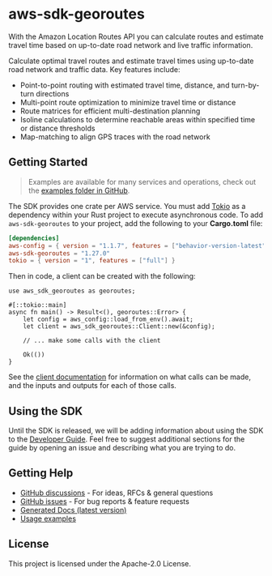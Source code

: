# aws-sdk-georoutes

With the Amazon Location Routes API you can calculate routes and estimate travel time based on up-to-date road network and live traffic information.

Calculate optimal travel routes and estimate travel times using up-to-date road network and traffic data. Key features include:
  - Point-to-point routing with estimated travel time, distance, and turn-by-turn directions
  - Multi-point route optimization to minimize travel time or distance
  - Route matrices for efficient multi-destination planning
  - Isoline calculations to determine reachable areas within specified time or distance thresholds
  - Map-matching to align GPS traces with the road network

## Getting Started

> Examples are available for many services and operations, check out the
> [examples folder in GitHub](https://github.com/awslabs/aws-sdk-rust/tree/main/examples).

The SDK provides one crate per AWS service. You must add [Tokio](https://crates.io/crates/tokio)
as a dependency within your Rust project to execute asynchronous code. To add `aws-sdk-georoutes` to
your project, add the following to your **Cargo.toml** file:

```toml
[dependencies]
aws-config = { version = "1.1.7", features = ["behavior-version-latest"] }
aws-sdk-georoutes = "1.27.0"
tokio = { version = "1", features = ["full"] }
```

Then in code, a client can be created with the following:

```rust,no_run
use aws_sdk_georoutes as georoutes;

#[::tokio::main]
async fn main() -> Result<(), georoutes::Error> {
    let config = aws_config::load_from_env().await;
    let client = aws_sdk_georoutes::Client::new(&config);

    // ... make some calls with the client

    Ok(())
}
```

See the [client documentation](https://docs.rs/aws-sdk-georoutes/latest/aws_sdk_georoutes/client/struct.Client.html)
for information on what calls can be made, and the inputs and outputs for each of those calls.

## Using the SDK

Until the SDK is released, we will be adding information about using the SDK to the
[Developer Guide](https://docs.aws.amazon.com/sdk-for-rust/latest/dg/welcome.html). Feel free to suggest
additional sections for the guide by opening an issue and describing what you are trying to do.

## Getting Help

* [GitHub discussions](https://github.com/awslabs/aws-sdk-rust/discussions) - For ideas, RFCs & general questions
* [GitHub issues](https://github.com/awslabs/aws-sdk-rust/issues/new/choose) - For bug reports & feature requests
* [Generated Docs (latest version)](https://awslabs.github.io/aws-sdk-rust/)
* [Usage examples](https://github.com/awslabs/aws-sdk-rust/tree/main/examples)

## License

This project is licensed under the Apache-2.0 License.

